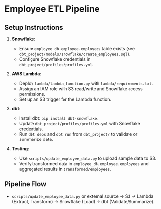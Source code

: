 # Employee ETL Pipeline

## Setup Instructions

1. **Snowflake**:
   - Ensure `employee_db.employee.employees` table exists (see `dbt_project/models/snowflake/create_employees.sql`).
   - Configure Snowflake credentials in `dbt_project/profiles/profiles.yml`.

2. **AWS Lambda**:
   - Deploy `lambda/lambda_function.py` with `lambda/requirements.txt`.
   - Assign an IAM role with S3 read/write and Snowflake access permissions.
   - Set up an S3 trigger for the Lambda function.

3. **dbt**:
   - Install dbt: `pip install dbt-snowflake`.
   - Update `dbt_project/profiles/profiles.yml` with Snowflake credentials.
   - Run `dbt deps` and `dbt run` from `dbt_project/` to validate or summarize data.

4. **Testing**:
   - Use `scripts/update_employee_data.py` to upload sample data to S3.
   - Verify transformed data in `employee_db.employee.employees` and aggregated results in `transformed/employees`.

## Pipeline Flow
- `scripts/update_employee_data.py` or external source → S3 → Lambda (Extract, Transform) → Snowflake (Load) → dbt (Validate/Summarize).